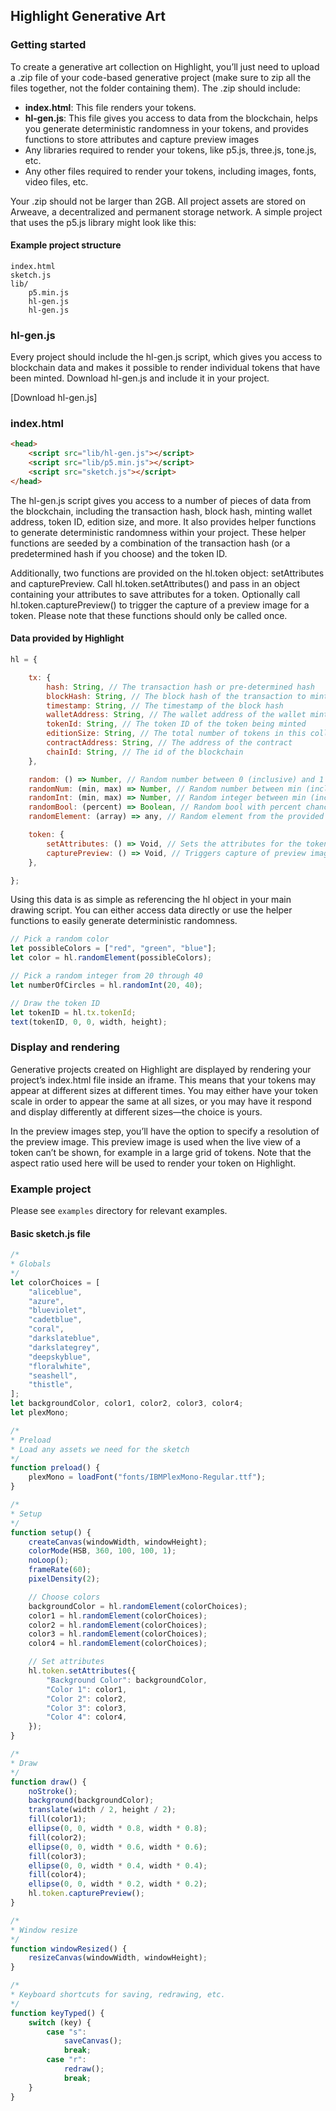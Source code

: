 ## Highlight Generative Art
### Getting started
To create a generative art collection on Highlight, you’ll just need to upload a .zip file of your code-based generative project (make sure to zip all the files together, not the folder containing them). The .zip should include:

- **index.html**: This file renders your tokens.
- **hl-gen.js**: This file gives you access to data from the blockchain, helps you generate deterministic randomness in your tokens, and provides functions to store attributes and capture preview images
- Any libraries required to render your tokens, like p5.js, three.js, tone.js, etc.
- Any other files required to render your tokens, including images, fonts, video files, etc.

Your .zip should not be larger than 2GB. All project assets are stored on Arweave, a decentralized and permanent storage network. A simple project that uses the p5.js library might look like this:

#### Example project structure
```
index.html
sketch.js
lib/
    p5.min.js
    hl-gen.js
    hl-gen.js
```

### hl-gen.js
Every project should include the hl-gen.js script, which gives you access to blockchain data and makes it possible to render individual tokens that have been minted. Download hl-gen.js and include it in your project.

[Download hl-gen.js]

### index.html
```html
<head>
    <script src="lib/hl-gen.js"></script>
    <script src="lib/p5.min.js"></script>
    <script src="sketch.js"></script>
</head>
```

The hl-gen.js script gives you access to a number of pieces of data from the blockchain, including the transaction hash, block hash, minting wallet address, token ID, edition size, and more. It also provides helper functions to generate deterministic randomness within your project. These helper functions are seeded by a combination of the transaction hash (or a predetermined hash if you choose) and the token ID.

Additionally, two functions are provided on the hl.token object: setAttributes and capturePreview. Call hl.token.setAttributes() and pass in an object containing your attributes to save attributes for a token. Optionally call hl.token.capturePreview() to trigger the capture of a preview image for a token. Please note that these functions should only be called once.

#### Data provided by Highlight
```javascript
hl = {

    tx: {
        hash: String, // The transaction hash or pre-determined hash
        blockHash: String, // The block hash of the transaction to mint a token
        timestamp: String, // The timestamp of the block hash
        walletAddress: String, // The wallet address of the wallet minting the token
        tokenId: String, // The token ID of the token being minted
        editionSize: String, // The total number of tokens in this collection
        contractAddress: String, // The address of the contract
        chainId: String, // The id of the blockchain
    },

    random: () => Number, // Random number between 0 (inclusive) and 1 (exclusive)
    randomNum: (min, max) => Number, // Random number between min (inclusive) and max (exclusive)
    randomInt: (min, max) => Number, // Random integer between min (inclusive) and max (inclusive)
    randomBool: (percent) => Boolean, // Random bool with percent chance of being true
    randomElement: (array) => any, // Random element from the provided array

    token: {
        setAttributes: () => Void, // Sets the attributes for the token
        capturePreview: () => Void, // Triggers capture of preview image for the token
    },

};
```

Using this data is as simple as referencing the hl object in your main drawing script. You can either access data directly or use the helper functions to easily generate deterministic randomness.

```javascript
// Pick a random color
let possibleColors = ["red", "green", "blue"];
let color = hl.randomElement(possibleColors);

// Pick a random integer from 20 through 40
let numberOfCircles = hl.randomInt(20, 40);

// Draw the token ID
let tokenID = hl.tx.tokenId;
text(tokenID, 0, 0, width, height);
```

### Display and rendering
Generative projects created on Highlight are displayed by rendering your project’s index.html file inside an iframe. This means that your tokens may appear at different sizes at different times. You may either have your token scale in order to appear the same at all sizes, or you may have it respond and display differently at different sizes—the choice is yours.

In the preview images step, you’ll have the option to specify a resolution of the preview image. This preview image is used when the live view of a token can’t be shown, for example in a large grid of tokens. Note that the aspect ratio used here will be used to render your token on Highlight.

### Example project
Please see `examples` directory for relevant examples.

#### Basic sketch.js file
```javascript
/*
* Globals
*/
let colorChoices = [
    "aliceblue",
    "azure",
    "blueviolet",
    "cadetblue",
    "coral",
    "darkslateblue",
    "darkslategrey",
    "deepskyblue",
    "floralwhite",
    "seashell",
    "thistle",
];
let backgroundColor, color1, color2, color3, color4;
let plexMono;

/*
* Preload
* Load any assets we need for the sketch
*/
function preload() {
    plexMono = loadFont("fonts/IBMPlexMono-Regular.ttf");
}

/*
* Setup
*/
function setup() {
    createCanvas(windowWidth, windowHeight);
    colorMode(HSB, 360, 100, 100, 1);
    noLoop();
    frameRate(60);
    pixelDensity(2);

    // Choose colors
    backgroundColor = hl.randomElement(colorChoices);
    color1 = hl.randomElement(colorChoices);
    color2 = hl.randomElement(colorChoices);
    color3 = hl.randomElement(colorChoices);
    color4 = hl.randomElement(colorChoices);

    // Set attributes
    hl.token.setAttributes({
        "Background Color": backgroundColor,
        "Color 1": color1,
        "Color 2": color2,
        "Color 3": color3,
        "Color 4": color4,
    });
}

/*
* Draw
*/
function draw() {
    noStroke();
    background(backgroundColor);
    translate(width / 2, height / 2);
    fill(color1);
    ellipse(0, 0, width * 0.8, width * 0.8);
    fill(color2);
    ellipse(0, 0, width * 0.6, width * 0.6);
    fill(color3);
    ellipse(0, 0, width * 0.4, width * 0.4);
    fill(color4);
    ellipse(0, 0, width * 0.2, width * 0.2);
    hl.token.capturePreview();
}

/*
* Window resize
*/
function windowResized() {
    resizeCanvas(windowWidth, windowHeight);
}

/*
* Keyboard shortcuts for saving, redrawing, etc.
*/
function keyTyped() {
    switch (key) {
        case "s":
            saveCanvas();
            break;
        case "r":
            redraw();
            break;
    }
}
```
